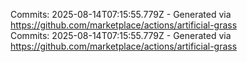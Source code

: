 Commits: 2025-08-14T07:15:55.779Z - Generated via https://github.com/marketplace/actions/artificial-grass
<br>
Commits: 2025-08-14T07:15:55.779Z - Generated via https://github.com/marketplace/actions/artificial-grass
<br>
